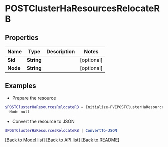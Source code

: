 # POSTClusterHaResourcesRelocateRB
## Properties

Name | Type | Description | Notes
------------ | ------------- | ------------- | -------------
**Sid** | **String** |  | [optional] 
**Node** | **String** |  | [optional] 

## Examples

- Prepare the resource
```powershell
$POSTClusterHaResourcesRelocateRB = Initialize-PVEPOSTClusterHaResourcesRelocateRB  -Sid null `
 -Node null
```

- Convert the resource to JSON
```powershell
$POSTClusterHaResourcesRelocateRB | ConvertTo-JSON
```

[[Back to Model list]](../README.md#documentation-for-models) [[Back to API list]](../README.md#documentation-for-api-endpoints) [[Back to README]](../README.md)

